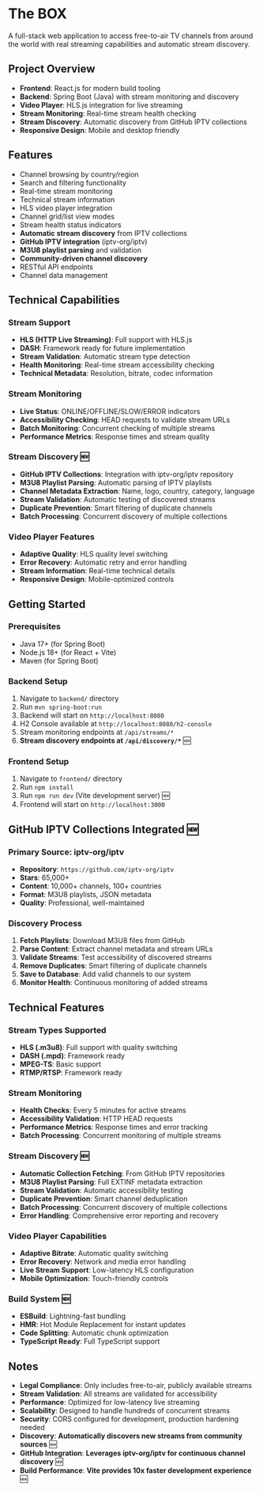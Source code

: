 # The BOX
 
A full-stack web application to access free-to-air TV channels from around the world with real streaming capabilities and automatic stream discovery.
 
## Project Overview
- **Frontend**: React.js  for modern build tooling
- **Backend**: Spring Boot (Java) with stream monitoring and discovery
- **Video Player**: HLS.js integration for live streaming
- **Stream Monitoring**: Real-time stream health checking
- **Stream Discovery**: Automatic discovery from GitHub IPTV collections
- **Responsive Design**: Mobile and desktop friendly
 
## Features
- Channel browsing by country/region
- Search and filtering functionality
- Real-time stream monitoring
- Technical stream information
- HLS video player integration
- Channel grid/list view modes
- Stream health status indicators
- **Automatic stream discovery** from IPTV collections
- **GitHub IPTV integration** (iptv-org/iptv)
- **M3U8 playlist parsing** and validation
- **Community-driven channel discovery**
- RESTful API endpoints
- Channel data management
 
## Technical Capabilities
 
### Stream Support
- **HLS (HTTP Live Streaming)**: Full support with HLS.js
- **DASH**: Framework ready for future implementation
- **Stream Validation**: Automatic stream type detection
- **Health Monitoring**: Real-time stream accessibility checking
- **Technical Metadata**: Resolution, bitrate, codec information
 
### Stream Monitoring
- **Live Status**: ONLINE/OFFLINE/SLOW/ERROR indicators
- **Accessibility Checking**: HEAD requests to validate stream URLs
- **Batch Monitoring**: Concurrent checking of multiple streams
- **Performance Metrics**: Response times and stream quality
 
### **Stream Discovery** 🆕
- **GitHub IPTV Collections**: Integration with iptv-org/iptv repository
- **M3U8 Playlist Parsing**: Automatic parsing of IPTV playlists
- **Channel Metadata Extraction**: Name, logo, country, category, language
- **Stream Validation**: Automatic testing of discovered streams
- **Duplicate Prevention**: Smart filtering of duplicate channels
- **Batch Processing**: Concurrent discovery of multiple collections
 
### Video Player Features
- **Adaptive Quality**: HLS quality level switching
- **Error Recovery**: Automatic retry and error handling
- **Stream Information**: Real-time technical details
- **Responsive Design**: Mobile-optimized controls
 
 
## Getting Started
 
### Prerequisites
- Java 17+ (for Spring Boot)
- Node.js 18+ (for React + Vite)
- Maven (for Spring Boot)
 
### Backend Setup
1. Navigate to `backend/` directory
2. Run `mvn spring-boot:run`
3. Backend will start on `http://localhost:8080`
4. H2 Console available at `http://localhost:8080/h2-console`
5. Stream monitoring endpoints at `/api/streams/*`
6. **Stream discovery endpoints at `/api/discovery/*`** 🆕
 
### Frontend Setup
1. Navigate to `frontend/` directory
2. Run `npm install`
3. Run `npm run dev` (Vite development server) 🆕
4. Frontend will start on `http://localhost:3000`
 
 
## **GitHub IPTV Collections Integrated** 🆕
 
### **Primary Source: iptv-org/iptv**
- **Repository**: `https://github.com/iptv-org/iptv`
- **Stars**: 65,000+
- **Content**: 10,000+ channels, 100+ countries
- **Format**: M3U8 playlists, JSON metadata
- **Quality**: Professional, well-maintained
 
 
### **Discovery Process**
1. **Fetch Playlists**: Download M3U8 files from GitHub
2. **Parse Content**: Extract channel metadata and stream URLs
3. **Validate Streams**: Test accessibility of discovered streams
4. **Remove Duplicates**: Smart filtering of duplicate channels
5. **Save to Database**: Add valid channels to our system
6. **Monitor Health**: Continuous monitoring of added streams
 
## Technical Features
 
### Stream Types Supported
- **HLS (.m3u8)**: Full support with quality switching
- **DASH (.mpd)**: Framework ready
- **MPEG-TS**: Basic support
- **RTMP/RTSP**: Framework ready
 
### Stream Monitoring
- **Health Checks**: Every 5 minutes for active streams
- **Accessibility Validation**: HTTP HEAD requests
- **Performance Metrics**: Response times and error tracking
- **Batch Processing**: Concurrent monitoring of multiple streams
 
### **Stream Discovery** 🆕
- **Automatic Collection Fetching**: From GitHub IPTV repositories
- **M3U8 Playlist Parsing**: Full EXTINF metadata extraction
- **Stream Validation**: Automatic accessibility testing
- **Duplicate Prevention**: Smart channel deduplication
- **Batch Processing**: Concurrent discovery of multiple collections
- **Error Handling**: Comprehensive error reporting and recovery
 
### Video Player Capabilities
- **Adaptive Bitrate**: Automatic quality switching
- **Error Recovery**: Network and media error handling
- **Live Stream Support**: Low-latency HLS configuration
- **Mobile Optimization**: Touch-friendly controls
 
### **Build System** 🆕
- **ESBuild**: Lightning-fast bundling
- **HMR**: Hot Module Replacement for instant updates
- **Code Splitting**: Automatic chunk optimization
- **TypeScript Ready**: Full TypeScript support
 
 
## Notes
- **Legal Compliance**: Only includes free-to-air, publicly available streams
- **Stream Validation**: All streams are validated for accessibility
- **Performance**: Optimized for low-latency live streaming
- **Scalability**: Designed to handle hundreds of concurrent streams
- **Security**: CORS configured for development, production hardening needed
- **Discovery**: **Automatically discovers new streams from community sources** 🆕
- **GitHub Integration**: **Leverages iptv-org/iptv for continuous channel discovery** 🆕
- **Build Performance**: **Vite provides 10x faster development experience** 🆕
